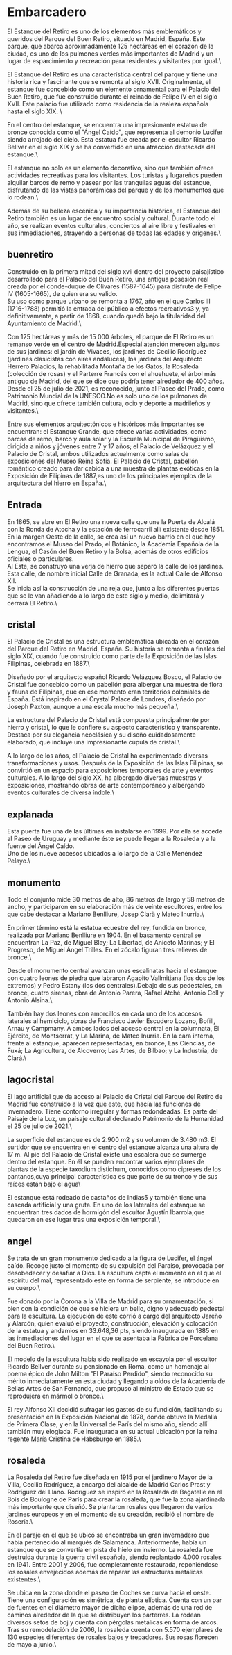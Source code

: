 # Embarcadero

El Estanque del Retiro es uno de los elementos más emblemáticos y queridos del Parque del Buen Retiro,
situado en Madrid, España. Este parque, que abarca aproximadamente 125 hectáreas en el corazón de la ciudad,
es uno de los pulmones verdes más importantes de Madrid y un lugar de esparcimiento y recreación para
residentes y visitantes por igual.\

El Estanque del Retiro es una característica central del parque y tiene una historia rica y fascinante que
se remonta al siglo XVII. Originalmente, el estanque fue concebido como un elemento ornamental para el
Palacio del Buen Retiro, que fue construido durante el reinado de Felipe IV en el siglo XVII. Este palacio
fue utilizado como residencia de la realeza española hasta el siglo XIX. \

En el centro del estanque, se encuentra una impresionante estatua de bronce conocida como el "Ángel Caído",
que representa al demonio Lucifer siendo arrojado del cielo. Esta estatua fue creada por el escultor Ricardo
Bellver en el siglo XIX y se ha convertido en una atracción destacada del estanque.\

El estanque no solo es un elemento decorativo, sino que también ofrece actividades recreativas para los
visitantes. Los turistas y lugareños pueden alquilar barcos de remo y pasear por las tranquilas aguas del
estanque, disfrutando de las vistas panorámicas del parque y de los monumentos que lo rodean.\

Además de su belleza escénica y su importancia histórica, el Estanque del Retiro también es un lugar de
encuentro social y cultural. Durante todo el año, se realizan eventos culturales, conciertos al aire libre y
festivales en sus inmediaciones, atrayendo a personas de todas las edades y orígenes.\

## buenretiro

Construido en la primera mitad del siglo xvii dentro del proyecto paisajístico desarrollado
para el Palacio del Buen Retiro, una antigua posesión real creada por el conde-duque de Olivares (1587-1645)
para disfrute de Felipe IV (1605-1665),​ de quien era su valido.\
Su uso como parque urbano se remonta a 1767, año en el que Carlos III (1716-1788) permitió la entrada del público a efectos recreativos3​ y, ya definitivamente, a partir de 1868, cuando quedó bajo la
titularidad del Ayuntamiento de Madrid.\

Con 125 hectáreas y más de 15 000 árboles, el parque de El Retiro es un remanso verde en el centro de Madrid.Especial atención merecen algunos de sus jardines: el jardín de Vivaces, los jardines de Cecilio Rodríguez (jardines clasicistas con aires andaluces), los jardines del Arquitecto Herrero Palacios,
la rehabilitada Montaña de los Gatos, la Rosaleda (colección de rosas) y el Parterre Francés con el ahuehuete, el árbol más antiguo de Madrid, del que se dice que podría tener alrededor de 400 años.\
Desde el 25 de julio de 2021, es reconocido, junto al Paseo del Prado, como Patrimonio Mundial de la UNESCO.No es solo uno de los pulmones de Madrid, sino que ofrece también cultura, ocio y deporte a madrileños y visitantes.\

Entre sus elementos arquitectónicos e históricos más importantes se encuentran: el Estanque Grande,
que ofrece varias actividades, como barcas de remo, barco y aula solar y la Escuela Municipal de Piragüismo,
dirigida a niños y jóvenes entre 7 y 17 años; el Palacio de Velázquez y el Palacio de Cristal,
ambos utilizados actualmente como salas de exposiciones del Museo Reina Sofía.
El Palacio de Cristal, pabellón romántico creado para dar cabida a una muestra de plantas exóticas
en la Exposición de Filipinas de 1887,es uno de los principales ejemplos de la arquitectura del hierro en España.\

## Entrada

En 1865, se abre en El Retiro una nueva calle que une la Puerta de Alcalá con la Ronda de Atocha y la estación de ferrocarril allí existente desde 1851. En la margen Oeste de la calle, se crea así un nuevo barrio en el que hoy encontramos el Museo del Prado, el Botánico, la Academia Española de la Lengua, el Casón del Buen Retiro y la Bolsa, además de otros edificios oficiales o particulares.\
Al Este, se construyó una verja de hierro que separó la calle de los jardines. Esta calle, de nombre inicial Calle de Granada, es la actual Calle de Alfonso XII. \
Se inicia así la construcción de una reja que, junto a las diferentes puertas que se le van añadiendo a lo largo de este siglo y medio, delimitará y cerrará El Retiro.\

## cristal

El Palacio de Cristal es una estructura emblemática ubicada en el corazón del Parque del Retiro en Madrid, España. Su historia se remonta a finales del siglo XIX, cuando fue construido como parte de la Exposición de las Islas Filipinas, celebrada en 1887.\

Diseñado por el arquitecto español Ricardo Velázquez Bosco, el Palacio de Cristal fue concebido como un pabellón para albergar una muestra de flora y fauna de Filipinas, que en ese momento eran territorios coloniales de España. Está inspirado en el Crystal Palace de Londres, diseñado por Joseph Paxton, aunque a una escala mucho más pequeña.\

La estructura del Palacio de Cristal está compuesta principalmente por hierro y cristal, lo que le confiere su aspecto característico y transparente. Destaca por su elegancia neoclásica y su diseño cuidadosamente elaborado, que incluye una impresionante cúpula de cristal.\

A lo largo de los años, el Palacio de Cristal ha experimentado diversas transformaciones y usos. Después de la Exposición de las Islas Filipinas, se convirtió en un espacio para exposiciones temporales de arte y eventos culturales. A lo largo del siglo XX, ha albergado diversas muestras y exposiciones, mostrando obras de arte contemporáneo y albergando eventos culturales de diversa índole.\

## explanada

Esta puerta fue una de las últimas en instalarse en 1999. Por ella se accede al Paseo de Uruguay y mediante éste se puede llegar a la Rosaleda y a la fuente del Ángel Caído.\
Uno de los nueve accesos ubicados a lo largo de la  Calle Menéndez Pelayo.\

## monumento

Todo el conjunto mide 30 metros de alto, 86 metros de largo y 58 metros de ancho, y participaron en su elaboración más de veinte escultores, entre los que cabe destacar a Mariano Benlliure, Josep Clarà y Mateo Inurria.\

En primer término está la estatua ecuestre del rey, fundida en bronce, realizada por Mariano Benlliure en 1904. En el basamento central se encuentran La Paz, de Miguel Blay; La Libertad, de Aniceto Marinas; y El Progreso, de Miguel Ángel Trilles. En el zócalo figuran tres relieves de bronce.\

Desde el monumento central avanzan unas escalinatas hacia el estanque con cuatro leones de piedra que labraron Agapito Vallmitjana (los dos de los extremos) y Pedro Estany (los dos centrales).Debajo de sus pedestales, en bronce, cuatro sirenas, obra de Antonio Parera, Rafael Atché, Antonio Coll y Antonio Alsina.\

También hay dos leones con amorcillos en cada uno de los accesos laterales al hemiciclo, obras de Francisco Javier Escudero Lozano, Bofill, Arnau y Campmany. A ambos lados del acceso central en la columnata, El Ejército, de Montserrat, y La Marina, de Mateo Inurria.
En la cara interna, frente al estanque, aparecen representadas, en bronce, Las Ciencias, de Fuxá; La Agricultura, de Alcoverro; Las Artes, de Bilbao; y La Industria, de Clará.\

## lagocristal

El lago artificial que da acceso al Palacio de Cristal del Parque del Retiro de Madrid fue construido a la vez que este, que hacía las funciones de invernadero. Tiene contorno irregular y formas redondeadas. Es parte del Paisaje de la Luz, un paisaje cultural declarado Patrimonio de la Humanidad el 25 de julio de 2021.\

La superficie del estanque es de 2.900 m2 y su volumen de 3.480 m3. El surtidor que se encuentra en el centro del estanque alcanza una altura de 17 m.
Al pie del Palacio de Cristal existe una escalera que se sumerge dentro del estanque.​
En él se pueden encontrar varios ejemplares de plantas de la especie taxodium distichum, conocidos como cipreses de los pantanos,cuya principal característica es que parte de su tronco y de sus raíces están bajo el agua\

El estanque está rodeado de castaños de Indias5​ y también tiene una cascada artificial y una gruta.
En uno de los laterales del estanque se encuentran tres dados de hormigón del escultor Agustín Ibarrola,que quedaron en ese lugar tras una exposición temporal.\

## angel

Se trata de un gran monumento dedicado a la figura de Lucifer, el ángel caído.
Recoge justo el momento de su expulsión del Paraíso, provocada por desobedecer y desafiar a Dios.
La escultura capta el momento en el que el espíritu del mal, representado este en forma de serpiente, se introduce en su cuerpo.\

Fue donado por la Corona a la Villa de Madrid para su ornamentación, si bien con la condición de
que se hiciera un bello, digno y adecuado pedestal para la escultura.
La ejecución de este corrió a cargo del arquitecto Jareño y Alarcón, quien evaluó el proyecto, construcción, elevación y colocación de la estatua y andamios en 33.648,36 pts, siendo inaugurada en 1885 en las inmediaciones del lugar en el que se asentaba la Fábrica de Porcelana del Buen Retiro.\

El modelo de la escultura había sido realizado en escayola por el escultor Ricardo Bellver durante su pensionado en Roma, como un homenaje al poema épico de John Milton "El Paraíso Perdido", siendo reconocido su mérito inmediatamente en esta ciudad y llegando a oídos de la Academia de Bellas Artes
de San Fernando, que propuso al ministro de Estado que se reprodujera en mármol o bronce.\

El rey Alfonso XII decidió sufragar los gastos de su fundición, facilitando su presentación en la Exposición Nacional de 1878, donde obtuvo la Medalla de Primera Clase, y en la Universal de París del mismo año, siendo allí también muy elogiada. Fue inaugurada en su actual ubicación por la reina regente María Cristina de Habsburgo en 1885.\

## rosaleda

La Rosaleda del Retiro fue diseñada en 1915 por el jardinero Mayor de la Villa, Cecilio Rodríguez, a encargo del alcalde de Madrid Carlos Prast y Rodríguez del Llano.​ Rodríguez se inspiró en la Rosaleda de Bagatelle en el Bois de Boulogne de París para crear la rosaleda, que fue la zona ajardinada más importante que diseñó.​ Se plantaron rosales que llegaron de varios jardines europeos y en el momento de su creación, recibió el nombre de Rosería.\

En el paraje en el que se ubicó se encontraba un gran invernadero que había pertenecido al marqués de Salamanca. Anteriormente, había un estanque que se convertía en pista de hielo en invierno. La rosaleda fue destruida durante la guerra civil española, siendo replantado 4.000 rosales en 1941. Entre 2001 y 2006, fue completamente restaurada, reponiéndose los rosales envejecidos además de reparar las estructuras metálicas existentes.\

Se ubica en la zona donde el paseo de Coches se curva hacia el oeste. Tiene una configuración es simétrica, de planta elíptica.​ Cuenta con un par de fuentes en el diámetro mayor de dicha elipse, además de una red de caminos alrededor de la que se distribuyen los parterres.  La rodean diversos setos de boj y cuenta con pérgolas metálicas en forma de arcos.​ Tras su remodelación de 2006, la rosaleda cuenta con 5.570 ejemplares de 130 especies diferentes de rosales bajos y trepadores.​ Sus rosas florecen de mayo a junio.\
